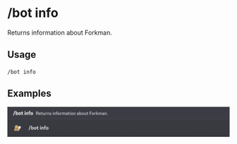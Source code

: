 # /bot info

Returns information about Forkman.

## Usage

```
/bot info
```

## Examples

<img src="../../_media/examples/bot/info-0.png" class="rounded-corners">